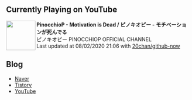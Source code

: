 ## Currently Playing on YouTube

[<img align="left" height="80" src="https://yt3.ggpht.com/a/AATXAJzS0Hxvoq0cRr53ig6OUKHQ3cUz4V9Nn1frb8U57Q=s88-c-k-c0xffffffff-no-nd-rj">](https://www.youtube.com/channel/UCMMBGMjrrWcRZmG_lW4jC-Q)

**PinocchioP - Motivation is Dead / ピノキオピー - モチベーションが死んでる**  
ピノキオピー PINOCCHIOP OFFICIAL CHANNEL  
Last updated at 08/02/2020 21:06 with [20chan/github-now](https://github.com/20chan/github-now)

## Blog

- [Naver](http://blog.naver.com/neurowhai)
- [Tistory](http://neurowhai.tistory.com/)
- [YouTube](https://www.youtube.com/channel/UCB_v1xU6laBHOeH6z4L-Mtw)
